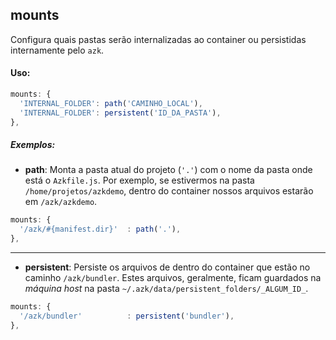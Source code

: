 ## mounts

Configura quais pastas serão internalizadas ao container ou persistidas internamente pelo `azk`.

#### Uso:

```js
mounts: {
  'INTERNAL_FOLDER': path('CAMINHO_LOCAL'),
  'INTERNAL_FOLDER': persistent('ID_DA_PASTA'),
},
```

##### Exemplos:

* __path__: Monta a pasta atual do projeto (`'.'`) com o nome da pasta onde está o `Azkfile.js`. Por exemplo, se estivermos na pasta `/home/projetos/azkdemo`, dentro do container nossos arquivos estarão em `/azk/azkdemo`.

```js
mounts: {
  '/azk/#{manifest.dir}'  : path('.'),
},
```

_________________
* __persistent__: Persiste os arquivos de dentro do container que estão no caminho `/azk/bundler`. Estes arquivos, geralmente, ficam guardados na _máquina host_ na pasta `~/.azk/data/persistent_folders/_ALGUM_ID_`.

```js
mounts: {
  '/azk/bundler'          : persistent('bundler'),
},
```

